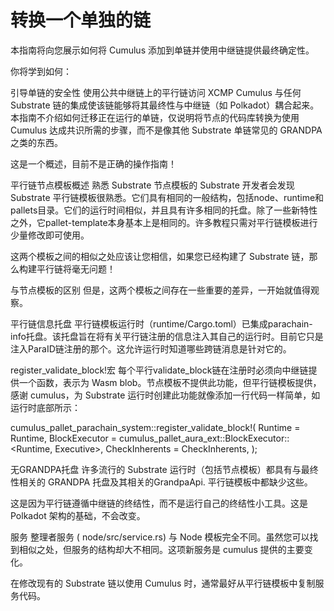 # 转换一个单独的链
本指南将向您展示如何将 Cumulus 添加到单链并使用中继链提供最终确定性。

你将学到如何：

引导单链的安全性
使用公共中继链上的平行链访问 XCMP
Cumulus 与任何 Substrate 链的集成使该链能够将其最终性与中继链（如 Polkadot）耦合起来。本指南不介绍如何迁移正在运行的单链，仅说明将节点的代码库转换为使用 Cumulus 达成共识所需的步骤，而不是像其他 Substrate 单链常见的 GRANDPA 之类的东西。

这是一个概述，目前不是正确的操作指南！

平行链节点模板概述
熟悉 Substrate 节点模板的 Substrate 开发者会发现 Substrate 平行链模板很熟悉。它们具有相同的一般结构，包括node、runtime和pallets目录。它们的运行时间相似，并且具有许多相同的托盘。除了一些新特性之外，它pallet-template本身基本上是相同的。许多教程只需对平行链模板进行少量修改即可使用。

这两个模板之间的相似之处应该让您相信，如果您已经构建了 Substrate 链，那么构建平行链将毫无问题！

与节点模板的区别
但是，这两个模板之间存在一些重要的差异，一开始就值得观察。

平行链信息托盘
平行链模板运行时（runtime/Cargo.toml）已集成parachain-info托盘。该托盘旨在将有关平行链注册的信息注入其自己的运行时。目前它只是注入ParaID链注册的那个。这允许运行时知道哪些跨链消息是针对它的。

register_validate_block!宏
每个平行validate_block链在注册时必须向中继链提供一个函数，表示为 Wasm blob。节点模板不提供此功能，但平行链模板提供，感谢 cumulus，为 Substrate 运行时创建此功能就像添加一行代码一样简单，如运行时底部所示：

cumulus_pallet_parachain_system::register_validate_block!(
  Runtime = Runtime,
  BlockExecutor = cumulus_pallet_aura_ext::BlockExecutor::<Runtime, Executive>,
  CheckInherents = CheckInherents,
);

无GRANDPA托盘
许多流行的 Substrate 运行时（包括节点模板）都具有与最终性相关的 GRANDPA 托盘及其相关的GrandpaApi. 平行链模板中都缺少这些。

这是因为平行链遵循中继链的终结性，而不是运行自己的终结性小工具。这是 Polkadot 架构的基础，不会改变。

服务
整理者服务 ( node/src/service.rs) 与 Node 模板完全不同。虽然您可以找到相似之处，但服务的结构却大不相同。这项新服务是 cumulus 提供的主要变化。

在修改现有的 Substrate 链以使用 Cumulus 时，通常最好从平行链模板中复制服务代码。